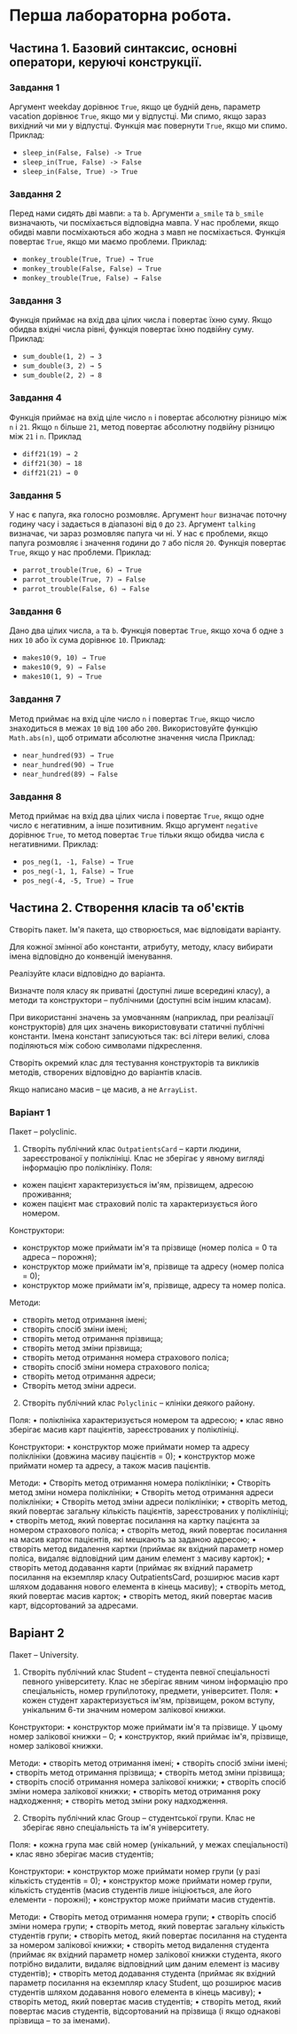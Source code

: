 # Перша лабораторна робота.

## Частина 1. Базовий синтаксис, основні оператори, керуючі конструкції.

### Завдання 1

Аргумент weekday дорівнює `True`, якщо це будній день, параметр vacation дорівнює `True`, якщо ми у відпустці. Ми спимо, якщо зараз вихідний чи ми у відпустці. Функція має повернути `True`, якщо ми спимо.
Приклад:

- `sleep_in(False, False) -> True`
- `sleep_in(True, False) -> False`
- `sleep_in(False, True) -> True`

### Завдання 2

Перед нами сидять дві мавпи: `а` та `b`. Аргументи `a_smile` та `b_smile` визначають, чи посміхається відповідна мавпа. У нас проблеми, якщо обидві мавпи посміхаються або жодна з мавп не посміхається. Функція повертає `True`, якщо ми маємо проблеми.
Приклад:

- `monkey_trouble(True, True) → True`
- `monkey_trouble(False, False) → True`
- `monkey_trouble(True, False) → False`

### Завдання 3

Функція приймає на вхід два цілих числа і повертає їхню суму. Якщо обидва вхідні числа рівні, функція повертає їхню подвійну суму.
Приклад:

- `sum_double(1, 2) → 3`
- `sum_double(3, 2) → 5`
- `sum_double(2, 2) → 8`

### Завдання 4

Функція приймає на вхід ціле число `n` і повертає абсолютну різницю між `n` і `21`. Якщо `n` більше `21`, метод повертає абсолютну подвійну різницю між `21` і `n`.
Приклад

- `diff21(19) → 2`
- `diff21(30) → 18`
- `diff21(21) → 0`

### Завдання 5

У нас є папуга, яка голосно розмовляє. Аргумент `hour` визначає поточну годину часу і задається в діапазоні від `0` до `23`. Аргумент `talking` визначає, чи зараз розмовляє папуга чи ні. У нас є проблеми, якщо папуга розмовляє і значення години до `7` або після `20`. Функція повертає `True`, якщо у нас проблеми.
Приклад:

- `parrot_trouble(True, 6) → True`
- `parrot_trouble(True, 7) → False`
- `parrot_trouble(False, 6) → False`

### Завдання 6

Дано два цілих числа, `a` та `b`. Функція повертає `True`, якщо хоча б одне з них `10` або їх сума дорівнює `10`.
Приклад:

- `makes10(9, 10) → True`
- `makes10(9, 9) → False`
- `makes10(1, 9) → True`

### Завдання 7

Метод приймає на вхід ціле число `n` і повертає `True`, якщо число знаходиться в межах `10` від `100` або `200`. Використовуйте функцію `Math.abs(n)`, щоб отримати абсолютне значення числа
Приклад:

- `near_hundred(93) → True`
- `near_hundred(90) → True`
- `near_hundred(89) → False`

### Завдання 8

Метод приймає на вхід два цілих числа і повертає `True`, якщо одне число є негативним, а інше позитивним. Якщо аргумент `negative` дорівнює `True`, то метод повертає `True` тільки якщо обидва числа є негативними.
Приклад:

- `pos_neg(1, -1, False) → True`
- `pos_neg(-1, 1, False) → True`
- `pos_neg(-4, -5, True) → True`

## Частина 2. Створення класів та об'єктів

Створіть пакет. Ім'я пакета, що створюється, має відповідати варіанту.

Для кожної змінної або константи, атрибуту, методу, класу вибирати імена відповідно до конвенцій іменування.

Реалізуйте класи відповідно до варіанта.

Визначте поля класу як приватні (доступні лише всередині класу), а методи та конструктори – публічними (доступні всім іншим класам).

При використанні значень за умовчанням (наприклад, при реалізації конструкторів) для цих значень використовувати статичні публічні константи. Імена констант записуються так: всі літери великі, слова поділяються між собою символами підкреслення.

Створіть окремий клас для тестування конструкторів та викликів методів, створених відповідно до варіантів класів.

Якщо написано масив – це масив, а не `ArrayList`.

### Варіант 1

Пакет – polyclinic.

1. Створіть публічний клас `OutpatientsCard` – карти людини, зареєстрованої у поліклініці. Клас не зберігає у явному вигляді інформацію про поліклініку.
Поля:

- кожен пацієнт характеризується ім'ям, прізвищем, адресою проживання;
- кожен пацієнт має страховий поліс та характеризується його номером.

Конструктори:

- конструктор може приймати ім'я та прізвище (номер поліса = 0 та адреса – порожня);
- конструктор може приймати ім'я, прізвище та адресу (номер поліса = 0);
- конструктор може приймати ім'я, прізвище, адресу та номер поліса.

Методи:

- створіть метод отримання імені;
- створіть спосіб зміни імені;
- створіть метод отримання прізвища;
- створіть метод зміни прізвища;
- створіть метод отримання номера страхового поліса;
- створіть спосіб зміни номера страхового поліса;
- створіть метод отримання адреси;
- Створіть метод зміни адреси.

2. Створіть публічний клас `Polyclinic` – клініки деякого району.

Поля:
• поліклініка характеризується номером та адресою;
• клас явно зберігає масив карт пацієнтів, зареєстрованих у поліклініці.

Конструктори:
• конструктор може приймати номер та адресу поліклініки (довжина масиву пацієнтів = 0);
• конструктор може приймати номер та адресу, а також масив пацієнтів.

Методи:
• Створіть метод отримання номера поліклініки;
• Створіть метод зміни номера поліклініки;
• Створіть метод отримання адреси поліклініки;
• Створіть метод зміни адреси поліклініки;
• створіть метод, який повертає загальну кількість пацієнтів, зареєстрованих у поліклініці;
• створіть метод, який повертає посилання на картку пацієнта за номером страхового поліса;
• створіть метод, який повертає посилання на масив карток пацієнтів, які мешкають за заданою адресою;
• створіть метод видалення картки (приймає як вхідний параметр номер поліса, видаляє відповідний цим даним елемент з масиву карток);
• створіть метод додавання карти (приймає як вхідний параметр посилання на екземпляр класу OutpatientsCard, розширює масив карт шляхом додавання нового елемента в кінець масиву);
• створіть метод, який повертає масив карток;
• створіть метод, який повертає масив карт, відсортований за адресами.

## Варіант 2

Пакет – University.

1. Створіть публічний клас Student – студента певної спеціальності певного університету. Клас не зберігає явним чином інформацію про спеціальність, номер групи\потоку, предмети, університет.
Поля:
• кожен студент характеризується ім'ям, прізвищем, роком вступу, унікальним 6-ти значним номером залікової книжки.

Конструктори:
• конструктор може приймати ім'я та прізвище. У цьому номер залікової книжки – 0;
• конструктор, який приймає ім'я, прізвище, номер залікової книжки.

Методи:
• створіть метод отримання імені;
• створіть спосіб зміни імені;
• створіть метод отримання прізвища;
• створіть метод зміни прізвища;
• створіть спосіб отримання номера залікової книжки;
• створіть спосіб зміни номера залікової книжки;
• створіть метод отримання року надходження;
• створіть метод зміни року надходження.

2. Створіть публічний клас Group – студентської групи. Клас не зберігає явно спеціальність та ім'я університету.

Поля:
• кожна група має свій номер (унікальний, у межах спеціальності)
• клас явно зберігає масив студентів;

Конструктори:
• конструктор може приймати номер групи (у разі кількість студентів = 0);
• конструктор може приймати номер групи, кількість студентів (масив студентів лише ініціюється, але його елементи - порожні);
• конструктор може приймати масив студентів.

Методи:
• Створіть метод отримання номера групи;
• створіть спосіб зміни номера групи;
• створіть метод, який повертає загальну кількість студентів групи;
• створіть метод, який повертає посилання на студента за номером залікової книжки;
• створіть метод видалення студента (приймає як вхідний параметр номер залікової книжки студента, якого потрібно видалити, видаляє відповідний цим даним елемент із масиву студентів);
• створіть метод додавання студента (приймає як вхідний параметр посилання на екземпляр класу Student, що розширює масив студентів шляхом додавання нового елемента в кінець масиву);
• створіть метод, який повертає масив студентів;
• створіть метод, який повертає масив студентів, відсортований на прізвища (і якщо однакові прізвища – то за іменами).
